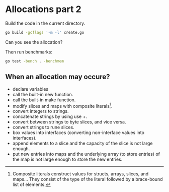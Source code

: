 # Allocations part 2

Build the code in the current directory.

```sh
go build -gcflags '-m -l' create.go
```

Can you see the allocation?

Then run benchmarks:

```sh
go test -bench . -benchmem
```

## When an allocation may occure?

 * declare variables
 * call the built-in new function.
 * call the built-in make function.
 * modify slices and maps with composite literals[^1].
 * convert integers to strings.
 * concatenate strings by using use +.
 * convert between strings to byte slices, and vice versa.
 * convert strings to rune slices.
 * box values into interfaces (converting non-interface values into interfaces).
 * append elements to a slice and the capacity of the slice is not large enough.
 * put new entries into maps and the underlying array (to store entries) of the map is not large enough to store the new entries.

[^1]: Composite literals construct values for structs, arrays, slices, and maps... They consist of the type of the literal followed by a brace-bound list of elements.